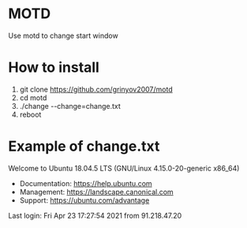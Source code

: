 # MOTD
Use motd to change start window

# How to install
1. git clone https://github.com/grinyov2007/motd
2. cd motd
3. ./change --change=change.txt
4. reboot

# Example of change.txt
Welcome to Ubuntu 18.04.5 LTS (GNU/Linux 4.15.0-20-generic x86_64)

 * Documentation:  https://help.ubuntu.com
 * Management:     https://landscape.canonical.com
 * Support:        https://ubuntu.com/advantage
 
Last login: Fri Apr 23 17:27:54 2021 from 91.218.47.20
